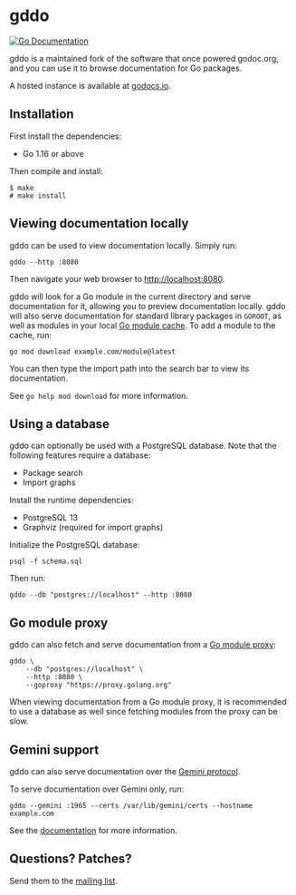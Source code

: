 # gddo

[![Go Documentation](https://godocs.io/git.sr.ht/~sircmpwn/gddo/cmd/gddo?status.svg)](https://godocs.io/git.sr.ht/~sircmpwn/gddo/cmd/gddo)

gddo is a maintained fork of the software that once powered godoc.org, and you
can use it to browse documentation for Go packages.

A hosted instance is available at [godocs.io](https://godocs.io).

## Installation

First install the dependencies:

- Go 1.16 or above

Then compile and install:

	$ make
	# make install

## Viewing documentation locally

gddo can be used to view documentation locally. Simply run:

	gddo --http :8080

Then navigate your web browser to <http://localhost:8080>.

gddo will look for a Go module in the current directory and serve documentation
for it, allowing you to preview documentation locally. gddo will also serve
documentation for standard library packages in `GOROOT`, as well as modules in
your local [Go module cache]. To add a module to the cache, run:

	go mod download example.com/module@latest

You can then type the import path into the search bar to view its documentation.

See `go help mod download` for more information.

[Go module cache]: https://go.dev/ref/mod#module-cache

## Using a database

gddo can optionally be used with a PostgreSQL database. Note that the following
features require a database:

- Package search
- Import graphs

Install the runtime dependencies:

- PostgreSQL 13
- Graphviz (required for import graphs)

Initialize the PostgreSQL database:

	psql -f schema.sql

Then run:

	gddo --db "postgres://localhost" --http :8080

## Go module proxy

gddo can also fetch and serve documentation from a [Go module proxy]:

	gddo \
		--db "postgres://localhost" \
		--http :8080 \
		--goproxy "https://proxy.golang.org"

When viewing documentation from a Go module proxy, it is recommended to use a
database as well since fetching modules from the proxy can be slow.

[Go module proxy]: https://go.dev/ref/mod#module-proxy

## Gemini support

gddo can also serve documentation over the
[Gemini protocol](https://gemini.circumlunar.space).

To serve documentation over Gemini only, run:

	gddo --gemini :1965 --certs /var/lib/gemini/certs --hostname example.com

See the [documentation](https://godocs.io/git.sr.ht/~sircmpwn/gddo/cmd/gddo) for
more information.

## Questions? Patches?

Send them to the [mailing list](https://lists.sr.ht/~sircmpwn/godocs.io).
